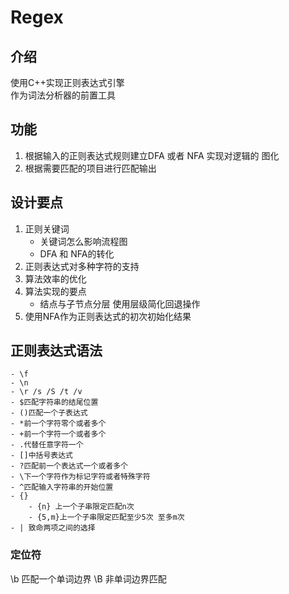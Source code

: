 # Regex
## 介绍
使用C++实现正则表达式引擎   
作为词法分析器的前置工具
## 功能
1. 根据输入的正则表达式规则建立DFA 或者 NFA 实现对逻辑的 图化
2. 根据需要匹配的项目进行匹配输出

## 设计要点
1. 正则关键词 
    - 关键词怎么影响流程图
    - DFA 和 NFA的转化
2. 正则表达式对多种字符的支持
3. 算法效率的优化
4. 算法实现的要点
    - 结点与子节点分层 使用层级简化回退操作
5. 使用NFA作为正则表达式的初次初始化结果

## 正则表达式语法
    - \f 
    - \n 
    - \r /s /S /t /v
    - $匹配字符串的结尾位置
    - ()匹配一个子表达式
    - *前一个字符零个或者多个
    - +前一个字符一个或者多个
    - .代替任意字符一个
    - []中括号表达式
    - ?匹配前一个表达式一个或者多个
    - \下一个字符作为标记字符或者特殊字符
    - ^匹配输入字符串的开始位置
    - {}
        - {n} 上一个子串限定匹配n次
        - {5,m}上一个子串限定匹配至少5次 至多m次
    - | 致命两项之间的选择

### 定位符
\b 匹配一个单词边界
\B 非单词边界匹配